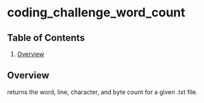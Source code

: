 # coding_challenge_word_count

## Table of Contents

1. [Overview](#overview)

## Overview

returns the word, line, character, and byte count for a given .txt file.
